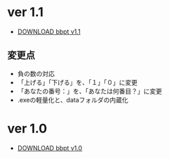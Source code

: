 # ver 1.1
- [DOWNLOAD bbpt v1.1](https://drive.google.com/file/d/1WH9nOencP5Uf8OwlLG2T4SqD9kzn3dJn/view?usp=sharing)
## 変更点
- 負の数の対応
- 「上げる」「下げる」を、「１」「０」に変更
- 「あなたの番号：」を、「あなたは何番目？」に変更
- .exeの軽量化と、dataフォルダの内蔵化

# ver 1.0
- [DOWNLOAD bbpt v1.0](https://drive.google.com/file/d/1DH2roxMfPkImKFUiqLaS1xcT_uclyEoJ/view?usp=drive_link)
